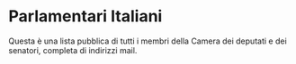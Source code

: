 # Parlamentari Italiani

Questa è una lista pubblica di tutti i membri della Camera dei deputati e dei senatori, completa di indirizzi mail.
